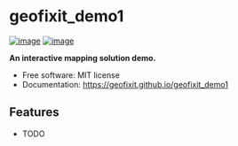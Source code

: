 # geofixit_demo1


[![image](https://img.shields.io/pypi/v/geofixit_demo1.svg)](https://pypi.python.org/pypi/geofixit_demo1)
[![image](https://img.shields.io/conda/vn/conda-forge/geofixit_demo1.svg)](https://anaconda.org/conda-forge/geofixit_demo1)


**An interactive mapping solution demo.**


-   Free software: MIT license
-   Documentation: https://geofixit.github.io/geofixit_demo1
    

## Features

-   TODO

